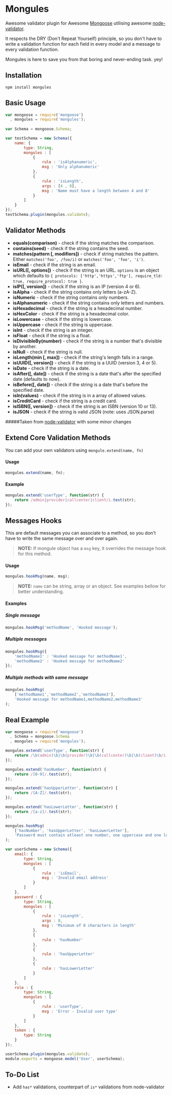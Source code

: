 Mongules	
=====================

Awesome validator plugin for Awesome [Mongoose](https://github.com/LearnBoost/mongoose) utilising awesome [node-validator](https://github.com/chriso/validator.js).

It respects the DRY (Don't Repeat Yourself) principle, so you don't have to write a validation function for each field in every model and a message to every validation function.

Mongules is here to save you from that boring and never-ending task. yey!


## Installation

	npm install mongules


## Basic Usage
```javascript
var mongoose = require('mongoose')
  , mongules = require('mongules');
	
var Schema = mongoose.Schema;

var testSchema = new Schema({
    name: {
        type: String, 
        mongules : [
            {
                rule : 'isAlphanumeric',
                msg : 'Only alphanumeric'
            },
            {
                rule : 'isLength',
                args : [4 , 8],
                msg : 'Name must have a length between 4 and 8'
            }
        ]
    }
});
testSchema.plugin(mongules.validate);
```

    
## Validator Methods 

- **equals(comparison)** - check if the string matches the comparison.
- **contains(seed)** - check if the string contains the seed.
- **matches(pattern [, modifiers])** - check if string matches the pattern. Either `matches('foo', /foo/i)` or `matches('foo', 'foo', 'i')`.
- **isEmail** - check if the string is an email.
- **isURL([, options])** - check if the string is an URL. `options` is an object which defaults to `{ protocols: ['http','https','ftp'], require_tld: true, require_protocol: true }`.
- **isIP([, version])** - check if the string is an IP (version 4 or 6).
- **isAlpha** - check if the string contains only letters (a-zA-Z).
- **isNumeric** - check if the string contains only numbers.
- **isAlphanumeric** - check if the string contains only letters and numbers.
- **isHexadecimal** - check if the string is a hexadecimal number.
- **isHexColor** - check if the string is a hexadecimal color.
- **isLowercase** - check if the string is lowercase.
- **isUppercase** - check if the string is uppercase.
- **isInt** - check if the string is an integer.
- **isFloat** - check if the string is a float.
- **isDivisibleBy(number)** - check if the string is a number that's divisible by another.
- **isNull** - check if the string is null.
- **isLength(min [, max])** - check if the string's length falls in a range.
- **isUUID([, version])** - check if the string is a UUID (version 3, 4 or 5).
- **isDate** - check if the string is a date.
- **isAfter([, date])** - check if the string is a date that's after the specified date (defaults to now).
- **isBefore([, date])** - check if the string is a date that's before the specified date.
- **isIn(values)** - check if the string is in a array of allowed values.
- **isCreditCard** - check if the string is a credit card.
- **isISBN([, version])** - check if the string is an ISBN (version 10 or 13).
- **isJSON** - check if the string is valid JSON (note: uses JSON.parse)

#####Taken from [node-validator](https://github.com/chriso/validator.js) with some minor changes

## Extend Core Validation Methods
You can add your own validators using `mongule.extend(name, fn)`

#### Usage

```javascript
mongules.extend(name, fn);
```

#### Example

```javascript
mongules.extend('userType', function(str) {
    return /admin|provider|callcenter|client/i.test(str);
});
```

## Messages Hooks
This are default messages you can associate to a method, so you don't have to write the same message over and over again.
> **NOTE:** If mongule object has a `msg` key, it overrides the message hook for this method.

#### Usage

```javascript
mongules.hookMsg(name, msg);
```
> **NOTE:** `name` can be string, array or an object. See examples bellow for better understanding.

#### Examples

##### Single message

```javascript
mongules.hookMsg('methodName', 'Hooked message');
```

##### Multiple messages

```javascript
mongules.hookMsg({
    'methodName1' : 'Hooked message for methodName1',
    'methodName2' : 'Hooked message for methodName2'
});
```
##### Multiple methods with same message
```javascript
mongules.hookMsg(
    ['methodName1','methodName2','methodName3'],
    'Hooked message for methodName1,methodName2,methodName3'
);
```
    
## Real Example
```javascript
var mongoose = require('mongoose')
  , Schema = mongoose.Schema
  , mongules = require('mongules');

mongules.extend('userType', function(str) {
    return /\b(admin)\b|\b(provider)\b|\b(callcenter)\b|\b(client)\b/i.test(str);
});

mongules.extend('hasNumber', function(str) {
    return /[0-9]/.test(str);
});

mongules.extend('hasUpperLetter', function(str) {
    return /[A-Z]/.test(str);
});

mongules.extend('hasLowerLetter', function(str) {
    return /[a-z]/.test(str);
});

mongules.hookMsg(
    ['hasNumber', 'hasUpperLetter', 'hasLowerLetter'],
    'Password must contain atleast one number, one uppercase and one lowercase'
);

var userSchema = new Schema({
    email: {
        type: String,
        mongules : [
            {
                rule : 'isEmail',
                msg : 'Invalid email address'
            }
        ]
    },
    password : {
        type: String,
        mongules : [
            {
                rule : 'isLength',
                args : 8,
                msg : 'Minimum of 8 characters in length'
            },
            {
                rule : 'hasNumber'
            },
            {
                rule : 'hasUpperLetter'
            },
            {
                rule : 'hasLowerLetter'
            }
        ]
    },
    role : {
        type: String,
        mongules : [
            {
                rule : 'userType',
                msg : 'Error - Invalid user type'
            }
        ]
    },
    token : {
        type: String
    }
});

userSchema.plugin(mongules.validate);
module.exports = mongoose.model('User', userSchema);
```

## To-Do List
- Add `has*` validations, counterpart of `is*` validations from node-validator

